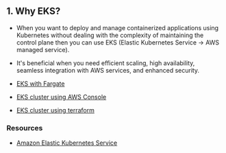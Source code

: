 ## 1. Why EKS?

- When you want to deploy and manage containerized applications using Kubernetes without dealing with the complexity of maintaining the control plane then you can use EKS (Elastic Kubernetes Service -> AWS managed service).

- It's beneficial when you need efficient scaling, high availability, seamless integration with AWS services, and enhanced security.


- [EKS with Fargate](./eks-with-fargate/ReadMe.MD)

- [EKS cluster using AWS Console](./eks-cluster-using-AWS-Console/ReadMe.MD)

- [EKS cluster using terraform](./eks-cluster-using-terraform/ReadMe.MD)


### Resources

- [Amazon Elastic Kubernetes Service](https://aws.amazon.com/eks/)